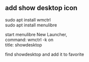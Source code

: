 ## add show desktop icon

sudo apt install wmctrl <br>
sudo apt install menulibre

start menulibre
New Launcher,  <br>
command: wmctrl -k on <br>
title: showdesktop <br>

find showdesktop and add it to favorite

